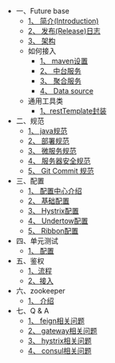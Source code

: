 
* 一、Future base
    * [1、 简介(Introduction)](future-base/简介.md)
    * [2、 发布(Release)日志](future-base/release_log.md)
    * [3、 架构](future-base/整体架构.md)
    * 如何接入
        * [1、 maven设置](future-base/getting_started/maven.md)
        * [2、 中台服务](future-base/getting_started/中台.md)
        * [3、 聚合服务](future-base/getting_started/聚合.md)
        * [4、 Data source](future-base/getting_started/data-source.md)
    * 通用工具类
        * [1、restTemplate封装](future-base/utils/RestUriBuilder.md)
* 二、规范
    * [1、 java规范](规范/java规范.md)
    * [2、 部署规范](规范/部署.md)
    * [3、 微服务规范](规范/微服务规范.md)
    * [4、 服务器安全规范](规范/服务器安全规范.md)
    * [5、 Git Commit 规范](规范/git-commit规范.md)
* 三、配置
    * [1、 配置中心介绍](config/介绍.md)
    * [2、 基础配置](config/基础.md)
    * [3、 Hystrix配置](config/Hystrix.md)
    * [4、 Undertow配置](config/Undertow.md)
    * [5、 Ribbon配置](config/Ribbon.md)
* 四、单元测试
    * [1、 配置](unit-test/配置.md)
* 五、鉴权
    * [1、流程](auth/流程.md)
    * [2、接入](auth/接入.md)
* 六、zookeeper
    * [1、 介绍](zookeeper/调度.md)
* 七、Q & A
    * [1、 feign相关问题](q_a/feign.md)
    * [2、 gateway相关问题](q_a/gateway.md)
    * [3、 hystrix相关问题](q_a/hystrix.md)
    * [4、 consul相关问题](q_a/consul.md)
